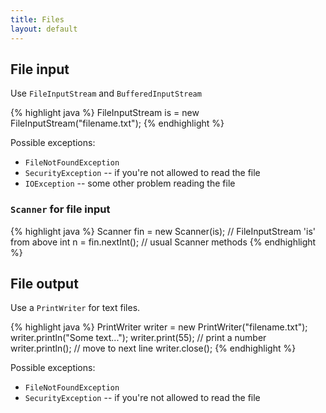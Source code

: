 ```yaml
---
title: Files
layout: default
---
```


## File input

Use `FileInputStream` and `BufferedInputStream`

{% highlight java %}
FileInputStream is = new FileInputStream("filename.txt");
{% endhighlight %}

Possible exceptions:

- `FileNotFoundException`
- `SecurityException` -- if you're not allowed to read the file
- `IOException` -- some other problem reading the file

### `Scanner` for file input

{% highlight java %}
Scanner fin = new Scanner(is); // FileInputStream 'is' from above
int n = fin.nextInt(); // usual Scanner methods
{% endhighlight %}

## File output

Use a `PrintWriter` for text files.

{% highlight java %}
PrintWriter writer = new PrintWriter("filename.txt");
writer.println("Some text...");
writer.print(55); // print a number
writer.println(); // move to next line
writer.close();
{% endhighlight %}

Possible exceptions:

- `FileNotFoundException`
- `SecurityException` -- if you're not allowed to read the file
